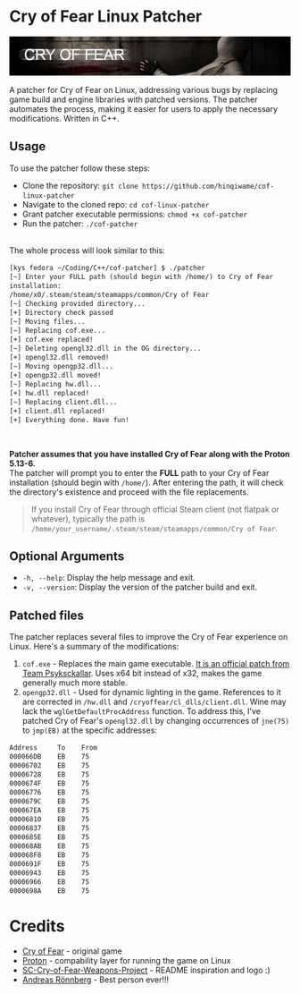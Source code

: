 # Cry of Fear Linux Patcher
![](/ass/logo.png)

A patcher for Cry of Fear on Linux, addressing various bugs by replacing game build and engine libraries with patched versions. The patcher automates the process, making it easier for users to apply the necessary modifications. Written in C++.

## Usage
To use the patcher follow these steps:
- Clone the repository: `git clone https://github.com/hinqiwame/cof-linux-patcher`
- Navigate to the cloned repo: `cd cof-linux-patcher`
- Grant patcher executable permissions: `chmod +x cof-patcher`
- Run the patcher: `./cof-patcher` <br><br>

The whole process will look similar to this:
```
[kys fedora ~/Coding/C++/cof-patcher] $ ./patcher
[~] Enter your FULL path (should begin with /home/) to Cry of Fear installation: 
/home/x0/.steam/steam/steamapps/common/Cry of Fear
[~] Checking provided directory...
[+] Directory check passed
[~] Moving files...
[~] Replacing cof.exe...
[+] cof.exe replaced!
[~] Deleting opengl32.dll in the OG directory...
[+] opengl32.dll removed!
[~] Moving opengp32.dll...
[+] opengp32.dll moved!
[~] Replacing hw.dll...
[+] hw.dll replaced!
[~] Replacing client.dll...
[+] client.dll replaced!
[+] Everything done. Have fun!
```
<br>

**Patcher assumes that you have installed Cry of Fear along with the Proton 5.13-6.** <br> 
The patcher will prompt you to enter the **FULL** path to your Cry of Fear installation (should begin with `/home/`). After entering the path, it will check the directory's existence and proceed with the file replacements. <br>
> If you install Cry of Fear through official Steam client (not flatpak or whatever), typically the path is `/home/your_username/.steam/steam/steamapps/common/Cry of Fear`.

## Optional Arguments
- `-h, --help`: Display the help message and exit.
- `-v, --version`: Display the version of the patcher build and exit.

## Patched files
The patcher replaces several files to improve the Cry of Fear experience on Linux. Here's a summary of the modifications:
1. `cof.exe` - Replaces the main game executable. [It is an official patch from Team Psyksckallar](https://www.moddb.com/games/cry-of-fear/downloads/cry-of-fear-crash-patch-for-64-bit-users). Uses x64 bit instead of x32, makes the game generally much more stable.
2. `opengp32.dll` - Used for dynamic lighting in the game. References to it are corrected in `/hw.dll` and `/cryoffear/cl_dlls/client.dll`. Wine may lack the `wglGetDefaultProcAddress` function. To address this, I've patched Cry of Fear's `opengl32.dll` by changing occurrences of `jne(75)` to `jmp(EB)` at the specific addresses:
```
Address     To    From
000066DB    EB    75
00006702    EB    75
00006728    EB    75
0000674F    EB    75
00006776    EB    75
0000679C    EB    75
000067EA    EB    75
00006810    EB    75
00006837    EB    75
0000685E    EB    75
000068AB    EB    75
000068F8    EB    75
0000691F    EB    75
00006943    EB    75
00006966    EB    75
0000698A    EB    75
```

# Credits
- [Cry of Fear](https://store.steampowered.com/app/223710/Cry_of_Fear/) - original game <br>
- [Proton](https://github.com/ValveSoftware/Proton) - compability layer for running the game on Linux <br>
- [SC-Cry-of-Fear-Weapons-Project](https://github.com/KernCore91/-SC-Cry-of-Fear-Weapons-Project) - README inspiration and logo :) <br>
- [Andreas Rönnberg](https://www.facebook.com/andreas.rumpel.ronnberg) - Best person ever!!!
